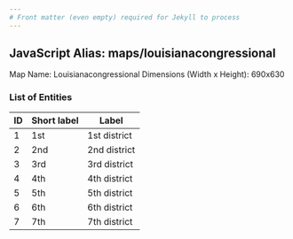 ```yaml
---
# Front matter (even empty) required for Jekyll to process
---
```


## JavaScript Alias: maps/louisianacongressional

Map Name: Louisianacongressional
Dimensions (Width x Height): 690x630





### List of Entities

ID | Short label | Label
---|---|---|
1|1st|1st district
2|2nd|2nd district
3|3rd|3rd district
4|4th|4th district
5|5th|5th district
6|6th|6th district
7|7th|7th district

